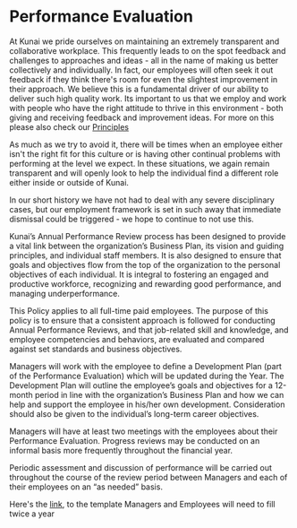 # Performance Evaluation
At Kunai we pride ourselves on maintaining an extremely transparent and collaborative workplace. This frequently leads to on the spot feedback and challenges to approaches and ideas - all in the name of making us better collectively and individually. In fact, our employees will often seek it out feedback if they think there's room for even the slightest improvement in their approach.
We believe this is a fundamental driver of our ability to deliver such high quality work. Its important to us that we employ and work with people who have the right attitude to thrive in this environment - both giving and receiving feedback and improvement ideas. For more on this please also check our [Principles](https://github.com/kunai-consulting/handbook/blob/master/Kunai%20Principles.md)

As much as we try to avoid it, there will be times when an employee either isn't the right fit for this culture or is having other continual problems with performing at the level we expect. In these situations, we again remain transparent and will openly look to help the individual find a different role either inside or outside of Kunai.

In our short history we have not had to deal with any severe disciplinary cases, but our employment framework is set in such away that immediate dismissal could be triggered - we hope to continue to not use this.

Kunai’s Annual Performance Review process has been designed to provide a vital link between the organization’s Business Plan, its vision and guiding principles, and individual staff members. It is also designed to ensure that goals and objectives flow from the top of the organization to the personal objectives of each individual. It is integral to fostering an engaged and productive workforce, recognizing and rewarding good performance, and managing underperformance.

This Policy applies to all full-time paid employees. The purpose of this policy is to ensure that a consistent approach is followed for conducting Annual Performance Reviews, and that job-related skill and knowledge, and employee competencies and behaviors, are evaluated and compared against set standards and business objectives.

Managers will work with the employee to define a Development Plan (part of the Performance Evaluation) which will be updated during the  Year. The Development Plan will outline the employee’s goals and objectives for a 12-month period in line with the organization’s Business Plan and how we can help and support the employee in his/her own development. Consideration should also be given to the individual’s long-term career objectives.

Managers will have at least two meetings with the employees about their Performance Evaluation. Progress reviews may be conducted on an informal basis more frequently throughout the financial year.

Periodic assessment and discussion of performance will be carried out throughout the course of the review period between Managers and each of their employees on an “as needed” basis.

Here's the [link](https://drive.google.com/drive/folders/0B5-1BKuG3WP1VlBUc0xqbGtMNjQ?usp=sharing), to the template Managers and Employees will need to fill twice a year
